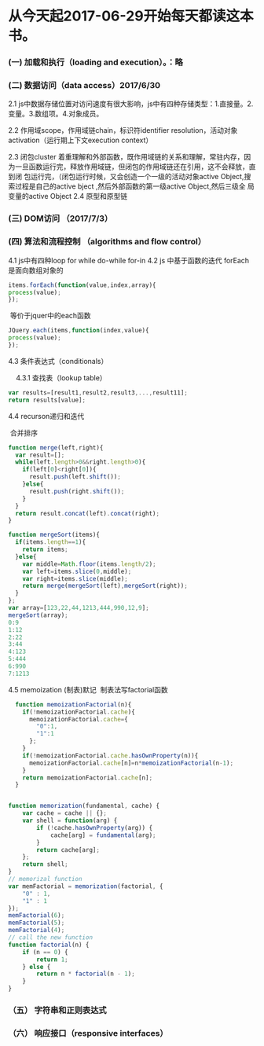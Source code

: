 # 从今天起2017-06-29开始每天都读这本书。

### (一) 加载和执行（loading and execution）。：略

### (二)  数据访问（data access）2017/6/30

  2.1 js中数据存储位置对访问速度有很大影响，js中有四种存储类型：1.直接量。2. 变量。3.数组项。4.对象成员。
  
  2.2 作用域scope，作用域链chain，标识符identifier resolution，活动对象activation（运行期上下文execution context）
  
  2.3 闭包cluster 着重理解和外部函数，既作用域链的关系和理解，常驻内存，因为一旦函数运行完，释放作用域链，但闭包的作用域链还在引用，这不会释放，直到闭       包运行完，（闭包运行时候，又会创造一个一级的活动对象active Object,搜索过程是自己的active bject ,然后外部函数的第一级active Object,然后三级全       局变量的active Object
  2.4 原型和原型链
  
### (三) DOM访问 （2017/7/3）

### (四) 算法和流程控制 （algorithms and  flow control） 
  4.1 js中有四种loop for while do-while for-in 
  4.2 js 中基于函数的迭代 forEach是面向数组对象的
  ```javascript
  items.forEach(function(value,index,array){
  process(value);
  });
  ```
  等价于jquer中的each函数
  
  ```javascript
  JQuery.each(items,function(index,value){
  process(value);
  });
  ```
  4.3 条件表达式（conditionals）
  
     4.3.1 查找表（lookup table）
     
```javascript
var results=[result1,result2,result3,...,result11];
return results[value];
```
     
  4.4 recurson递归和迭代
  
  合并排序
  
```javascript
function merge(left,right){
  var result=[];
  while(left.length>0&&right.length>0){
    if(left[0]<right[0]){
      result.push(left.shift());      
    }else{
      result.push(right.shift());
    }
  }
  return result.concat(left).concat(right);
}

function mergeSort(items){
  if(items.length==1){
    return items;
  }else{
    var middle=Math.floor(items.length/2);
    var left=items.slice(0,middle);
    var right=items.slice(middle);
    return merge(mergeSort(left),mergeSort(right));
  }
};
var array=[123,22,44,1213,444,990,12,9];
mergeSort(array);
0:9
1:12
2:22
3:44
4:123
5:444
6:990
7:1213
```
  4.5 memoization (制表)默记
  制表法写factorial函数
```javascript
  function memoizationFactorial(n){
    if(!memoizationFactorial.cache){
      memoizationFactorial.cache={
        "0":1,
        "1":1
      };
    }
    if(!memoizationFactorial.cache.hasOwnProperty(n)){
      memoizationFactorial.cache[n]=n*memoizationFactorial(n-1);
    }
    return memoizationFactorial.cache[n];
  }
```
```javascript

function memorization(fundamental, cache) {
	var cache = cache || {};
	var shell = function(arg) {
		if (!cache.hasOwnProperty(arg)) {
			cache[arg] = fundamental(arg);
		}
		return cache[arg];
	};
	return shell;
}
// memorizal function
var memFactorial = memorization(factorial, {
	"0" : 1,
	"1" : 1
});
memFactorial(6);
memFactorial(5);
memFactorial(4);
// call the new function
function factorial(n) {
	if (n == 0) {
		return 1;
	} else {
		return n * factorial(n - 1);
	}
}
```
### （五） 字符串和正则表达式
### （六） 响应接口（responsive interfaces）

